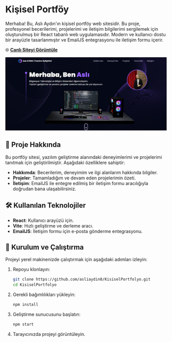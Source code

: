 # Kişisel Portföy

Merhaba! Bu, Aslı Aydın'ın kişisel portföy web sitesidir. Bu proje, profesyonel becerilerimi, projelerimi ve iletişim bilgilerimi sergilemek için oluşturulmuş bir React tabanlı web uygulamasıdır. Modern ve kullanıcı dostu bir arayüzle tasarlanmıştır ve EmailJS entegrasyonu ile iletişim formu içerir.

🌐 **[Canlı Siteyi Görüntüle](https://asliaydin.netlify.app/)**

<img src="public/site.png" alt="Uygulama Görseli" />

## 📖 Proje Hakkında
Bu portföy sitesi, yazılım geliştirme alanındaki deneyimlerimi ve projelerimi tanıtmak için geliştirilmiştir. Aşağıdaki özelliklere sahiptir:
- **Hakkımda**: Becerilerim, deneyimim ve ilgi alanlarım hakkında bilgiler.
- **Projeler**: Tamamladığım ve devam eden projelerimin özeti.
- **İletişim**: EmailJS ile entegre edilmiş bir iletişim formu aracılığıyla doğrudan bana ulaşabilirsiniz.

## 🛠 Kullanılan Teknolojiler
- **React**: Kullanıcı arayüzü için.
- **Vite**: Hızlı geliştirme ve derleme aracı.
- **EmailJS**: İletişim formu için e-posta gönderme entegrasyonu.

## 🚀 Kurulum ve Çalıştırma
Projeyi yerel makinenizde çalıştırmak için aşağıdaki adımları izleyin:
1. Repoyu klonlayın:
   ```bash
   git clone https://github.com/asliaydin0/KisiselPortfolyo.git
   cd KisiselPortfolyo

2. Gerekli bağımlılıkları yükleyin:
   ```bash
   npm install

3. Geliştirme sunucusunu başlatın:
   ```bash
   npm start

4. Tarayıcınızda projeyi görüntüleyin.
   
